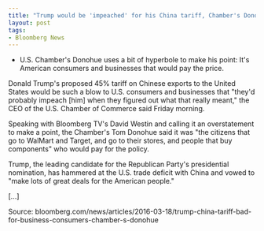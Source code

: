 ```yaml
---
title: "Trump would be 'impeached' for his China tariff, Chamber's Donohue says"
layout: post
tags:
- Bloomberg News
---
```


- U.S. Chamber's Donohue uses a bit of hyperbole to make his point: It's American consumers and businesses that would pay the price.

Donald Trump's proposed 45% tariff on Chinese exports to the United States would be such a blow to U.S. consumers and businesses that "they'd probably impeach \[him\] when they figured out what that really meant," the CEO of the U.S. Chamber of Commerce said Friday morning.

Speaking with Bloomberg TV's David Westin and calling it an overstatement to make a point, the Chamber's Tom Donohue said it was "the citizens that go to WalMart and Target, and go to their stores, and people that buy components" who would pay for the policy.

Trump, the leading candidate for the Republican Party's presidential nomination, has hammered at the U.S. trade deficit with China and vowed to "make lots of great deals for the American people."

\[...\]

Source: bloomberg.com/news/articles/2016-03-18/trump-china-tariff-bad-for-business-consumers-chamber-s-donohue
